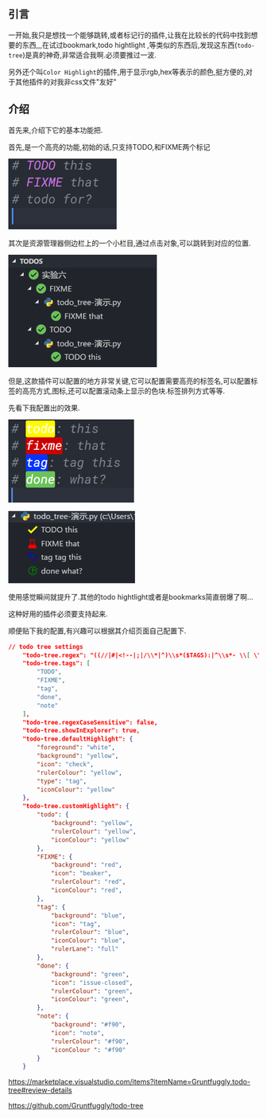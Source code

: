 ## 引言

一开始,我只是想找一个能够跳转,或者标记行的插件,让我在比较长的代码中找到想要的东西,,,在试过bookmark,todo hightlight ,等类似的东西后,发现这东西(`todo-tree`)是真的神奇,非常适合我啊.必须要推过一波.

另外还个叫`Color Highlight`的插件,用于显示rgb,hex等表示的颜色,挺方便的,对于其他插件的对我非css文件"友好"



## 介绍

首先来,介绍下它的基本功能把.

首先,是一个高亮的功能,初始的话,只支持TODO,和FIXME两个标记

![1555919322286](Resources/Pictures/1555919322286.png)

其次是资源管理器侧边栏上的一个小栏目,通过点击对象,可以跳转到对应的位置.

![1555919407563](Resources/Pictures/1555919407563.png)

但是,这款插件可以配置的地方非常关键,它可以配置需要高亮的标签名,可以配置标签的高亮方式,图标,还可以配置滚动条上显示的色块.标签排列方式等等.

先看下我配置出的效果.

![1555919899292](Resources/Pictures/1555919899292.png)

![1556465617906](./Resources/Pictures/1556465617906.png)

使用感觉瞬间就提升了.其他的todo hightlight或者是bookmarks简直弱爆了啊...

这种好用的插件必须要支持起来.



顺便贴下我的配置,有兴趣可以根据其介绍页面自己配置下.

```json
// todo tree settings
    "todo-tree.regex": "((//|#|<!--|;|/\\*|^)\\s*($TAGS):|^\\s*- \\[ \\])",
    "todo-tree.tags": [
        "TODO",
        "FIXME",
        "tag",
        "done",
        "note"
    ],
    "todo-tree.regexCaseSensitive": false,
    "todo-tree.showInExplorer": true,
    "todo-tree.defaultHighlight": {
        "foreground": "white",
        "background": "yellow",
        "icon": "check",
        "rulerColour": "yellow",
        "type": "tag",
        "iconColour": "yellow"
    },
    "todo-tree.customHighlight": {
        "todo": {
            "background": "yellow",
            "rulerColour": "yellow",
            "iconColour": "yellow"
        },
        "FIXME": {
            "background": "red",
            "icon": "beaker",
            "rulerColour": "red",
            "iconColour": "red",
        },
        "tag": {
            "background": "blue",
            "icon": "tag",
            "rulerColour": "blue",
            "iconColour": "blue",
            "rulerLane": "full"
        },
        "done": {
            "background": "green",
            "icon": "issue-closed",
            "rulerColour": "green",
            "iconColour": "green",
        },
        "note": {
            "background": "#f90",
            "icon": "note",
            "rulerColour": "#f90",
            "iconColour ": "#f90"
        }
    }
```



<https://marketplace.visualstudio.com/items?itemName=Gruntfuggly.todo-tree#review-details>



<https://github.com/Gruntfuggly/todo-tree>











